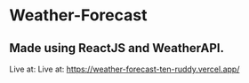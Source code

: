 # Weather-Forecast
## Made using ReactJS and WeatherAPI.

Live at: Live at: https://weather-forecast-ten-ruddy.vercel.app/
